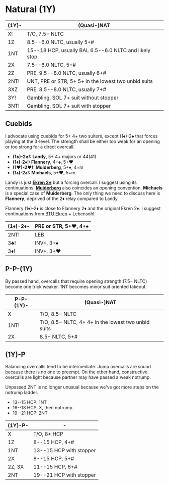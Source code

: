 # Natural (1Y)

| (1Y)- | (Quasi-)NAT |
|-------|-------------|
| X!    | T/O, 7.5&minus; NLTC
| 1Z    | 8.5--6.0 NLTC, usually 5+#
| 1NT   | 15--18 HCP, usually BAL 6.5--6.0 NLTC and likely stop
| 2X    | 7.5--6.0 NLTC, 5+#
| 2Z    | PRE, 9.5--8.0 NLTC, usually 6+#
| 2NT!  | UNT, PRE or STR, 5+ 5+ in the lowest two unbid suits
| 3XZ   | PRE, 8.5--8.0 NLTC, usually 7+#
| 3Y!   | Gambling, SOL 7+ suit without stopper
| 3NT!  | Gambling, SOL 7+ suit with stopper

## Cuebids

I advocate using cuebids for 5+ 4+ two suiters, except (1♠)-2♠ that forces
playing at the 3-level.  The strength shall be either too weak for an opening
or too strong for a direct overcall.

- **(1♣)-2♣!: Landy**, 5+ 4+ majors or 44(41)
- **(1♦)-2♦!: Flannery**, 4+♠, 5+♥
- **(1♥)-2♥!: Muiderberg**, 5+♠, 4+m
- **(1♠)-2♠!: Michaels**, 5+♥, 5+m

Landy is just [**Ekren 2♣**](../WJ/2C.md) but a forcing overcall.  I suggest
using its continuations.  [**Muiderberg**](../2M_Muiderberg.md) also coincides
an opening convention.  **Michaels** is a special case of **Muiderberg**.  The
only thing we need to discuss here is **Flannery**, deprived of the 2♦ relay
compared to Landy.

Flannery (1♦)-2♦ is close to Flannery 2♦ and the original Ekren 2♦.  I suggest
continuations from [BTU Ekren][btu] + Lebensohl.

[btu]: https://www.ptt.cc/man/BridgeClub/D6D1/D49B/DF20/&#x4D;.969033796.A.html

| (1♦)-2♦- | PRE or STR, 5+♥, 4+♠ |
|----------|----------------------|
| 2NT!     | LEB
| 3♣!      | INV+, 3+♠
| 3♦!      | INV+, 3+♥

## P-P-(1Y)

By passed hand, overcalls that require opening strength (7.5&minus; NLTC) become
one trick weaker.  1NT becomes minor suit oriented takeout.

| P-P-(1Y)- | (Quasi-)NAT |
|-----------|-------------|
| X         | T/O, 8.5&minus; NLTC
| 1NT!      | T/O, 8.5&minus; NLTC, 4+ 4+ in the lowest two unbid suits
| 2X        | 8.5&minus; NLTC, 5+#

## (1Y)-P

Balancing overcalls tend to be intermediate.  Jump overcalls are sound because
there is no one to preempt.  On the other hand, constructive overcalls are light
because partner may have passed a weak notrump.

Unpassed 2NT is no longer unusual because we've got more steps on the notrump
ladder.

- 13--15 HCP: 1NT
- 16--18 HCP: X, then notrump
- 19--21 HCP: 2NT

| (1Y)-P- | - |
|---------|---|
| X       | T/O, 8+ HCP
| 1Z      | 8--15 HCP, 4+#
| 1NT     | 13--15 HCP with stopper
| 2X      | 8--15 HCP, 5+#
| 2Z, 3X  | 11--15 HCP, 6+#
| 2NT     | 19--21 HCP with stopper
